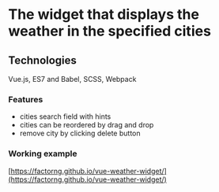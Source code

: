 # The widget that displays the weather in the specified cities

## Technologies

Vue.js, ES7 and Babel, SCSS, Webpack

### Features

- cities search field with hints
- cities can be reordered by drag and drop
- remove city by clicking delete button

### Working example

[https://factorng.github.io/vue-weather-widget/](https://factorng.github.io/vue-weather-widget/)
